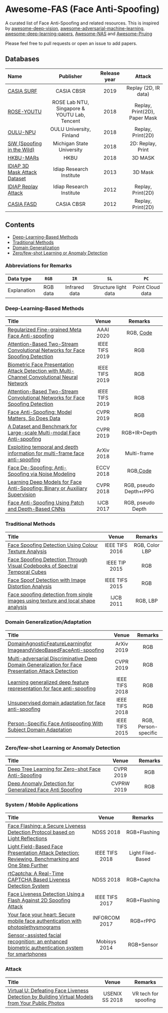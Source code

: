 # Awesome-FAS (Face Anti-Spoofing)

A curated list of Face Anti-Spoofing and related resources. This is inspired by [awesome-deep-vision](https://github.com/kjw0612/awesome-deep-vision), [awesome-adversarial-machine-learning](https://github.com/yenchenlin/awesome-adversarial-machine-learning), [awesome-deep-learning-papers](https://github.com/terryum/awesome-deep-learning-papers), [Awesome-NAS](https://github.com/D-X-Y/Awesome-NAS) and [Awesome-Pruing](https://github.com/he-y/Awesome-Pruning)


Please feel free to pull requests or open an issue to add papers.

## Databases
|  Name  | Publisher | Release year | Attack | 
|:--------|:--------:|:--------:|:--------:|
|[CASIA SURF](https://www.researchgate.net/publication/329388462_CASIA-SURF_A_Dataset_and_Benchmark_for_Large-scale_Multi-modal_Face_Anti-spoofing)|CASIA CBSR|2019|Replay (2D, IR data)|
|[ROSE-YOUTU](http://rose1.ntu.edu.sg/datasets/faceLivenessDetection.asp)|ROSE Lab NTU, Singapore & YOUTU Lab, Tencent |2018|Replay, Print(2D), Paper Mask|
|[OULU-NPU](https://sites.google.com/site/oulunpudatabase/)| OULU University, Finland | 2018|Replay, Print(2D)|
|[SiW (Spoofing in the Wild)](http://cvlab.cse.msu.edu/spoof-in-the-wild-siw-face-anti-spoofing-database.html)| Michigan State University| 2018 |2D: Replay, Print|
|[HKBU-MARs](http://rds.comp.hkbu.edu.hk/mars/)|HKBU|2018|3D MASK|
|[IDIAP 3D Mask Attack Dataset](https://www.idiap.ch/dataset/3dmad)|Idiap Research Institute|2013|3D Mask|
|[IDIAP Replay Attack](https://www.idiap.ch/dataset/replayattack)|Idiap Research Institute|2012|Replay, Print(2D)|
|[CASIA FASD](http://www.cbsr.ia.ac.cn/english/FASDB_Agreement/Agreement.pdf)| CASIA CBSR |2012|Replay, Print(2D)|

## Contents
- [Deep-Learning-Based Methods](#Common-CNN-Based-Methods)
- [Traditional Methods](#Traditional-Methods)
- [Domain Generalization](#Domain-Generalization)
- [Zero/few-shot Learning or Anomaly Detection](#Zero/few-shot-Learning-or-Anomaly-Detection)


### Abbreviations for Remarks

|  Data type |  `RGB` |  `IR`   |`SL`|`PC`|
|:------------|:--------------:|:----------------------:|:----------:|:----------:|
| Explanation | RGB data| Infrared data | Structure light data | Point Cloud data|

### Deep-Learning-Based Methods
|  Title  | Venue | Remarks |
|:--------|:--------:|:--------:|
|[Regularized Fine-grained Meta Face Anti-spoofing](https://arxiv.org/abs/1911.10771)|AAAI 2020|RGB, [Code](https://github.com/rshaojimmy/AAAI2020-RFMetaFAS)|
|[Attention-Based Two-Stream Convolutional Networks for Face Spoofing Detection](https://ieeexplore.ieee.org/document/8737949)|IEEE TIFS 2019|RGB|
|[Biometric Face Presentation Attack Detection with Multi-Channel Convolutional Neural Network](http://publications.idiap.ch/downloads/papers/2019/George_TIFS_2019.pdf)|IEEE TIFS 2019|RGB|
|[Attention-Based Two-Stream Convolutional Networks for Face Spoofing Detection](https://ieeexplore.ieee.org/document/8737949)|IEEE TIFS 2019|RGB|
|[Face Anti-Spoofing: Model Matters, So Does Data](http://www.cbsr.ia.ac.cn/users/jwan/papers/CVPR2019-spoofing.pdf)|CVPR 2019|RGB|
|[A Dataset and Benchmark for Large-scale Multi-modal Face Anti-spoofing](https://yuan-gao.net/pdf/CVPR2019%20-%20antispoofing.pdf)|CVPR 2019|RGB+IR+Depth|
|[Exploiting temporal and depth information for multi-frame face anti-spoofing](https://arxiv.org/abs/1811.05118)|ArXiv 2018|Multi-frame|
|[Face De-Spoofing: Anti-Spoofing via Noise Modeling](https://arxiv.org/abs/1807.09968)|ECCV 2018|RGB,[Code](https://github.com/yaojieliu/ECCV2018-FaceDeSpoofing)|
|[Learning Deep Models for Face Anti-Spoofing: Binary or Auxiliary Supervision](http://cvlab.cse.msu.edu/pdfs/Liu_Jourabloo_Liu_CVPR2018.pdf)|CVPR 2018|RGB, pseudo Depth+rPPG|
|[Face Anti-Spoofing Using Patch and Depth-Based CNNs](http://cvlab.cse.msu.edu/pdfs/FaceAntiSpoofingUsingPatchandDepthBasedCNNs.pdf)|IJCB 2017|RGB, pseudo Depth|

### Traditional Methods
|  Title  | Venue | Remarks |
|:--------|:--------:|:--------:|
|[Face Spoofing Detection Using Colour Texture Analysis](https://www.researchgate.net/publication/301571761_Face_Spoofing_Detection_Using_Colour_Texture_Analysis)|IEEE TIFS 2016|RGB, Color LBP|
|[Face Spoofing Detection Through Visual Codebooks of Spectral Temporal Cubes](https://www.researchgate.net/publication/281054869_Face_Spoofing_Detection_Through_Visual_Codebooks_of_Spectral_Temporal_Cubes)|IEEE TIP 2015|RGB|
|[Face Spoof Detection with Image Distortion Analysis](http://vipl.ict.ac.cn/uploadfile/upload/2017020711092984.pdf)|IEEE TIFS 2015|RGB|
|[Face spoofing detection from single images using texture and local shape analysis](https://ieeexplore.ieee.org/document/6117510)|IJCB 2011|RGB, LBP|


### Domain Generalization/Adaptation
|  Title  | Venue | Remarks |
|:--------|:--------:|:--------:|
|[DomainAgnosticFeatureLearningfor ImageandVideoBasedFaceAnti-spooﬁng](https://arxiv.org/pdf/1912.07124.pdf)|ArXiv 2019|RGB|
|[Multi-adversarial Discriminative Deep Domain Generalization for Face Presentation Attack Detection](http://openaccess.thecvf.com/content_CVPR_2019/papers/Shao_Multi-Adversarial_Discriminative_Deep_Domain_Generalization_for_Face_Presentation_Attack_Detection_CVPR_2019_paper.pdf)|CVPR 2019|RGB|
|[Learning generalized deep feature representation for face anti-spoofing](https://rose.ntu.edu.sg/Publications/Documents/Face%20Spoofing%20Detection/Learning%20Generalized%20Deep%20Feature%20Representation%20for%20Face%20Anti-Spoofing.pdf)|IEEE TIFS 2018|RGB|
|[Unsupervised domain adaptation for face anti-spoofing](https://ieeexplore.ieee.org/document/8279564)|IEEE TIFS 2018|RGB|
|[Person-Specific Face Antispoofing With Subject Domain Adaptation](https://ieeexplore.ieee.org/document/7041231)|IEEE TIFS 2015|RGB, Person-specific|


### Zero/few-shot Learning or Anomaly Detection
|  Title  | Venue | Remarks |
|:--------|:--------:|:--------:|
|[Deep Tree Learning for Zero-shot Face Anti-Spoofing](http://cvlab.cse.msu.edu/pdfs/Liu_Stehouwer_Jourabloo_Liu_CVPR2019.pdf)|CVPR 2019|RGB|
|[Deep Anomaly Detection for Generalized Face Anti Spoofing](http://openaccess.thecvf.com/content_CVPRW_2019/papers/CFS/Perez-Cabo_Deep_Anomaly_Detection_for_Generalized_Face_Anti-Spoofing_CVPRW_2019_paper.pdf)|CVPRW 2019|RGB|


### System / Mobile Applications
|  Title  | Venue | Remarks |
|:--------|:--------:|:--------:|
|[Face Flashing: a Secure Liveness Detection Protocol based on Light Reflections](https://arxiv.org/pdf/1801.01949.pdf)|NDSS 2018|RGB+Flashing|
|[Light Field-Based Face Presentation Attack Detection: Reviewing, Benchmarking and One Step Further](https://ieeexplore.ieee.org/document/8271987)|IEEE TIFS 2018|Light Filed-Based|
|[rtCaptcha: A Real-Time CAPTCHA Based Liveness Detection System](https://pdfs.semanticscholar.org/1fb3/99bf4122b5b25ae7784ca73f9b1be6a91cde.pdf)|NDSS 2018|RGB+Captcha|
|[Face Liveness Detection Using a Flash Against 2D Spoofing Attack](http://www.hebmlc.org/UploadFiles/20171014235219706.pdf)|IEEE TIFS 2017|RGB+Flashing|
|[Your face your heart: Secure mobile face authentication with photoplethysmograms](https://web.asu.edu/sites/default/files/cnsg/files/c38.pdf)|INFORCOM 2017|RGB+rPPG|
|[Sensor-assisted facial recognition: an enhanced biometric authentication system for smartphones](http://qurinet.ucdavis.edu/pubs/conf/shaxun-mobisys.pdf)|Mobisys 2014|RGB+Sensor|

### Attack
|  Title  | Venue | Remarks |
|:--------|:--------:|:--------:|
|[Virtual U: Defeating Face Liveness Detection by Building Virtual Models from Your Public Photos](https://www.usenix.org/system/files/conference/usenixsecurity16/sec16_paper_xu.pdf)|USENIX SS 2018|VR tech for spoofing|












